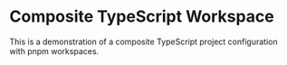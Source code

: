 # Composite TypeScript Workspace

This is a demonstration of a composite TypeScript project configuration with pnpm workspaces.
